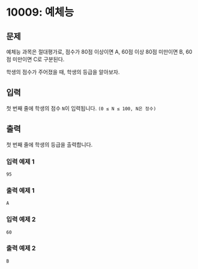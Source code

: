 # 10009: 예체능

## 문제
예체능 과목은 절대평가로, 점수가 80점 이상이면 A, 60점 이상 80점 미만이면 B, 60점 미만이면 C로 구분된다.

학생의 점수가 주어졌을 때, 학생의 등급을 알아보자.

## 입력
첫 번째 줄에 학생의 점수 `N`이 입력됩니다. `(0 ≤ N ≤ 100, N은 정수)`

## 출력
첫 번째 줄에 학생의 등급을 출력합니다.

### 입력 예제 1
```
95
```

### 출력 예제 1
```
A
```

### 입력 예제 2
```
60
```

### 출력 예제 2
```
B
```
